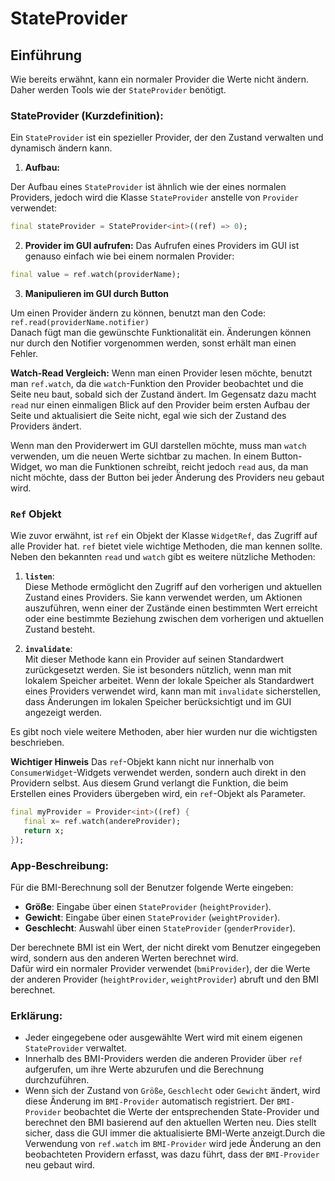 # **StateProvider**

## **Einführung**

Wie bereits erwähnt, kann ein normaler Provider die Werte nicht ändern. Daher werden Tools wie der `StateProvider` benötigt.

### **StateProvider (Kurzdefinition):**

Ein `StateProvider` ist ein spezieller Provider, der den Zustand verwalten und dynamisch ändern kann.

1. **Aufbau:**

Der Aufbau eines `StateProvider` ist ähnlich wie der eines normalen Providers, jedoch wird die Klasse `StateProvider` anstelle von `Provider` verwendet:  

```dart
final stateProvider = StateProvider<int>((ref) => 0);
```

2. **Provider im GUI aufrufen:**
Das Aufrufen eines Providers im GUI ist genauso einfach wie bei einem normalen Provider:  

```dart
final value = ref.watch(providerName);
```

3. **Manipulieren im GUI durch Button**

Um einen Provider ändern zu können, benutzt man den Code:  
`ref.read(providerName.notifier)`  
Danach fügt man die gewünschte Funktionalität ein. Änderungen können nur durch den Notifier vorgenommen werden, sonst erhält man einen Fehler.

**Watch-Read Vergleich:**
Wenn man einen Provider lesen möchte, benutzt man `ref.watch`, da die `watch`-Funktion den Provider beobachtet und die Seite neu baut, sobald sich der Zustand ändert. Im Gegensatz dazu macht `read` nur einen einmaligen Blick auf den Provider beim ersten Aufbau der Seite und aktualisiert die Seite nicht, egal wie sich der Zustand des Providers ändert.

Wenn man den Providerwert im GUI darstellen möchte, muss man `watch` verwenden, um die neuen Werte sichtbar zu machen. In einem Button-Widget, wo man die Funktionen schreibt, reicht jedoch `read` aus, da man nicht möchte, dass der Button bei jeder Änderung des Providers neu gebaut wird.

### **`Ref` Objekt**

Wie zuvor erwähnt, ist `ref` ein Objekt der Klasse `WidgetRef`, das Zugriff auf alle Provider hat. `ref` bietet viele wichtige Methoden, die man kennen sollte. Neben den bekannten `read` und `watch` gibt es weitere nützliche Methoden:

1. **`listen`**:  
   Diese Methode ermöglicht den Zugriff auf den vorherigen und aktuellen Zustand eines Providers. Sie kann verwendet werden, um Aktionen auszuführen, wenn einer der Zustände einen bestimmten Wert erreicht oder eine bestimmte Beziehung zwischen dem vorherigen und aktuellen Zustand besteht.

2. **`invalidate`**:  
   Mit dieser Methode kann ein Provider auf seinen Standardwert zurückgesetzt werden. Sie ist besonders nützlich, wenn man mit lokalem Speicher arbeitet. Wenn der lokale Speicher als Standardwert eines Providers verwendet wird, kann man mit `invalidate` sicherstellen, dass Änderungen im lokalen Speicher berücksichtigt und im GUI angezeigt werden.

Es gibt noch viele weitere Methoden, aber hier wurden nur die wichtigsten beschrieben.

**Wichtiger Hinweis**
Das `ref`-Objekt kann nicht nur innerhalb von `ConsumerWidget`-Widgets verwendet werden, sondern auch direkt in den Providern selbst. Aus diesem Grund verlangt die Funktion, die beim Erstellen eines Providers übergeben wird, ein `ref`-Objekt als Parameter.

```dart
final myProvider = Provider<int>((ref) {
   final x= ref.watch(andereProvider);
   return x;
});
```

### **App-Beschreibung:**

Für die BMI-Berechnung soll der Benutzer folgende Werte eingeben:

- **Größe**: Eingabe über einen `StateProvider` (`heightProvider`).
- **Gewicht**: Eingabe über einen `StateProvider` (`weightProvider`).
- **Geschlecht**: Auswahl über einen `StateProvider` (`genderProvider`).

Der berechnete BMI ist ein Wert, der nicht direkt vom Benutzer eingegeben wird, sondern aus den anderen Werten berechnet wird.  
Dafür wird ein normaler Provider verwendet (`bmiProvider`), der die Werte der anderen Provider (`heightProvider`, `weightProvider`) abruft und den BMI berechnet.

### **Erklärung:**

- Jeder eingegebene oder ausgewählte Wert wird mit einem eigenen `StateProvider` verwaltet.
- Innerhalb des BMI-Providers werden die anderen Provider über `ref` aufgerufen, um ihre Werte abzurufen und die Berechnung durchzuführen.
- Wenn sich der Zustand von `Größe`, `Geschlecht` oder `Gewicht` ändert, wird diese Änderung im `BMI-Provider` automatisch registriert. Der `BMI-Provider` beobachtet die Werte der entsprechenden State-Provider und berechnet den BMI basierend auf den aktuellen Werten neu. Dies stellt sicher, dass die GUI immer die aktualisierte BMI-Werte anzeigt.Durch die Verwendung von `ref.watch` im `BMI-Provider` wird jede Änderung an den beobachteten Providern erfasst, was dazu führt, dass der `BMI-Provider` neu gebaut wird.
